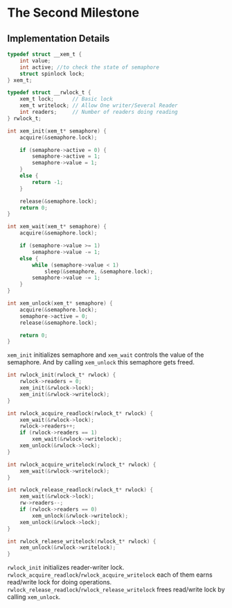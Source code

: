 The Second Milestone
===================

## Implementation Details
```c
typedef struct __xem_t {
    int value;
    int active; //to check the state of semaphore
    struct spinlock lock;
} xem_t;

typedef struct __rwlock_t {
    xem_t lock;      // Basic lock
    xem_t writelock; // Allow One writer/Several Reader
    int readers;     // Number of readers doing reading
} rwlock_t;
```
```c
int xem_init(xem_t* semaphore) {
    acquire(&semaphore.lock);

    if (semaphore->active = 0) {
        semaphore->active = 1;
        semaphore->value = 1;
    }
    else {
        return -1;
    }

    release(&semaphore.lock);
    return 0;
}

int xem_wait(xem_t* semaphore) {
    acquire(&semaphore.lock);

    if (semaphore->value >= 1)
        semaphore->value -= 1;
    else {
        while (semaphore->value < 1)
            sleep(&semaphore, &semaphore.lock);
        semaphore->value -= 1;
    }
}

int xem_unlock(xem_t* semaphore) {
    acquire(&semaphore.lock);
    semaphore->active = 0;
    release(&semaphore.lock);

    return 0;
}
```
`xem_init` initializes semaphore and `xem_wait` controls the value of the semaphore. And by calling `xem_unlock` this semaphore gets freed.

```c
int rwlock_init(rwlock_t* rwlock) {
    rwlock->readers = 0;
    xem_init(&rwlock->lock);
    xem_init(&rwlock->writelock);
}

int rwlock_acquire_readlock(rwlock_t* rwlock) {
    xem_wait(&rwlock->lock);
    rwlock->readers++;
    if (rwlock->readers == 1)
        xem_wait(&rwlock->writelock);
    xem_unlock(&rwlock->lock);
}

int rwlock_acquire_writelock(rwlock_t* rwlock) {
    xem_wait(&rwlock->writelock);
}

int rwlock_release_readlock(rwlock_t* rwlock) {
    xem_wait(&rwlock->lock);
    rw->readers--;
    if (rwlock->readers == 0)
        xem_unlock(&rwlock->writelock);
    xem_unlock(&rwlock->lock);
}

int rwlock_relaese_writelock(rwlock_t* rwlock) {
    xem_unlock(&rwlock->writelock);
}
```
`rwlock_init` initializes reader-writer lock. `rwlock_acquire_readlock`/`rwlock_acquire_writelock` each of them earns read/write lock for doing operations. `rwlock_release_readlock`/`rwlock_release_writelock` frees read/write lock by calling `xem_unlock`.